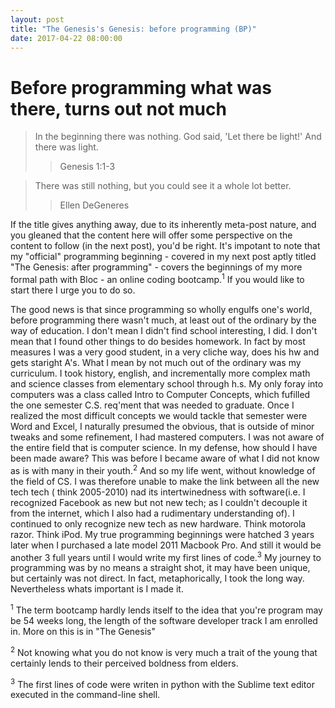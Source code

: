 ```yaml
---
layout: post
title: "The Genesis's Genesis: before programming (BP)"
date: 2017-04-22 08:00:00 
---
```


# Before programming what was there, turns out not much

> In the beginning there was nothing. God said, 'Let there be light!' And there was light.
>> Genesis 1:1-3  

> There was still nothing, but you could see it a whole lot better.
>> Ellen DeGeneres

   If the title gives anything away, due to its inherently meta-post nature, and you gleaned that the content here will offer some perspective on the content to follow (in the next post), you'd be right. It's impotant to note that my "official" programming beginning - covered in my next post aptly titled "The Genesis: after programming" - covers the beginnings of my more formal path with Bloc - an online coding bootcamp.<sup>1</sup> If you would like to start there I urge you to do so. 
  
The good news is that since programming so wholly engulfs one's world, before programming there wasn't much, at least out of the ordinary by the way of education. I don't mean I didn't find school interesting, I did. I don't mean that I found other things to do besides homework. In fact by most measures I was a very good student, in a very cliche way, does his hw and gets staright A's.  What I mean by not much out of the ordinary was my curriculum. I took history, english, and incrementally more complex math and science classes from elementary school through h.s. My only foray into computers was a class called Intro to Computer Concepts, which fufilled the one semester C.S. req'ment that was needed to graduate. Once I realized the most difficult concepts we would tackle that semester were Word and Excel, I naturally presumed the obvious, that is outside of minor tweaks and some refinement, I had mastered computers. I was not aware of the entire field that is computer science. In my defense, how should I have been made aware? This was before I became aware of what I did not know as is with many in their youth.<sup>2</sup> And so my life went, without knowledge of the field of CS. I was therefore unable to make the link between all the new tech tech ( think 2005-2010) nad its intertwinedness with software(i.e. I recognized Facebook as new but not new tech; as I couldn't decouple it from the internet, which I also had a rudimentary understanding of). I continued to only recognize new tech as new hardware. Think motorola razor. Think iPod. My true programming beginnings were hatched 3 years later when I purchased a late model 2011 Macbook Pro. And still it would be another 3 full years until I would write my first lines of code.<sup>3</sup> My journey to programming was by no means a straight shot, it may have been unique, but certainly was not direct. In fact, metaphorically, I took the long way. Nevertheless whats important is I made it.  

<sup>1</sup> The term bootcamp hardly lends itself to the idea that you're program may be 54 weeks long, the length of the software developer track I am enrolled in. More on this is in "The Genesis"   

<sup>2</sup> Not knowing what you do not know is very much a trait of the young that certainly lends to their perceived boldness from elders.  

<sup>3</sup> The first lines of code were writen in python with the Sublime text editor executed in the command-line shell.   

 
